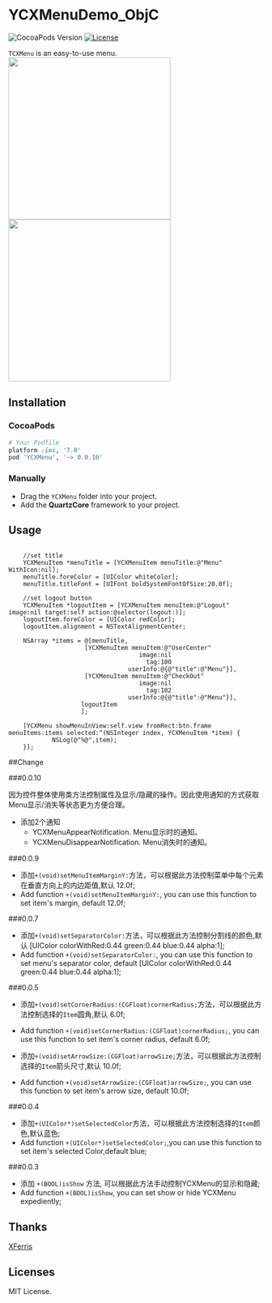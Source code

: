 # YCXMenuDemo_ObjC
![CocoaPods Version](https://img.shields.io/cocoapods/v/YCXMenu.svg?style=flat)
[![License](https://img.shields.io/github/license/aster0id/YCXMenuDemo_ObjC.svg?style=flat)](https://github.com/Aster0id/YCXMenuDemo_ObjC/blob/master/LICENSE)

`TCXMenu` is an easy-to-use menu.
<img src="https://github.com/Aster0id/YCXMenuDemo_ObjC/blob/master/Assets/YCXMenuDemo_ObjC_img1.gif" width="320">
<img src="https://github.com/Aster0id/YCXMenuDemo_ObjC/blob/master/Assets/YCXMenuDemo_ObjC_img2.gif" width="320">


## Installation

### CocoaPods

```ruby
# Your Podfile
platform :ios, '7.0'
pod 'YCXMenu', '~> 0.0.10'
```

### Manually

* Drag the `YCXMenu` folder into your project.
* Add the **QuartzCore** framework to your project.


## Usage
```objc

	//set title
	YCXMenuItem *menuTitle = [YCXMenuItem menuTitle:@"Menu" WithIcon:nil];
	menuTitle.foreColor = [UIColor whiteColor];
	menuTitle.titleFont = [UIFont boldSystemFontOfSize:20.0f];

	//set logout button
	YCXMenuItem *logoutItem = [YCXMenuItem menuItem:@"Logout" image:nil target:self action:@selector(logout:)];
	logoutItem.foreColor = [UIColor redColor];
	logoutItem.alignment = NSTextAlignmentCenter;

	NSArray *items = @[menuTitle,
					 [YCXMenuItem menuItem:@"UserCenter"
                                    image:nil
                                      tag:100
                                 userInfo:@{@"title":@"Menu"}],
					 [YCXMenuItem menuItem:@"CheckOut"
                                    image:nil
                                      tag:102
                                 userInfo:@{@"title":@"Menu"}],
                    logoutItem
                    ];

	[YCXMenu showMenuInView:self.view fromRect:btn.frame menuItems:items selected:^(NSInteger index, YCXMenuItem *item) {
            NSLog(@"%@",item);
	}];

```

##Change

###0.0.10

因为控件整体使用类方法控制属性及显示/隐藏的操作。因此使用通知的方式获取Menu显示/消失等状态更为方便合理。

- 添加2个通知
	- YCXMenuAppearNotification. Menu显示时的通知。
	- YCXMenuDisappearNotification. Menu消失时的通知。

###0.0.9

- 添加`+(void)setMenuItemMarginY:`方法，可以根据此方法控制菜单中每个元素在垂直方向上的内边距值,默认 12.0f;
- Add function `+(void)setMenuItemMarginY:`, you can use this function to set item's margin, default 12.0f;

###0.0.7

- 添加`+(void)setSeparatorColor:`方法，可以根据此方法控制分割线的颜色,默认 [UIColor colorWithRed:0.44 green:0.44 blue:0.44 alpha:1];
- Add function `+(void)setSeparatorColor:`, you can use this function to set menu's separator color, default [UIColor colorWithRed:0.44 green:0.44 blue:0.44 alpha:1];

###0.0.5

- 添加`+(void)setCornerRadius:(CGFloat)cornerRadius;`方法，可以根据此方法控制选择的`Item`圆角,默认 6.0f;
- Add function `+(void)setCornerRadius:(CGFloat)cornerRadius;`, you can use this function to set item's corner radius, default 6.0f;

- 添加`+(void)setArrowSize:(CGFloat)arrowSize;`方法，可以根据此方法控制选择的`Item`箭头尺寸,默认 10.0f;
- Add function `+(void)setArrowSize:(CGFloat)arrowSize;`, you can use this function to set item's arrow size, default 10.0f;

###0.0.4

- 添加`+(UIColor*)setSelectedColor`方法，可以根据此方法控制选择的`Item`颜色,默认蓝色;
- Add function `+(UIColor*)setSelectedColor;`,you can use this function to set item's selected Color,default blue;

###0.0.3

- 添加 `+(BOOL)isShow` 方法, 可以根据此方法手动控制YCXMenu的显示和隐藏;
- Add function `+(BOOL)isShow`, you can set show or hide YCXMenu expediently;


## Thanks

[XFerris](https://github.com/XFerris)


## Licenses

MIT License.
